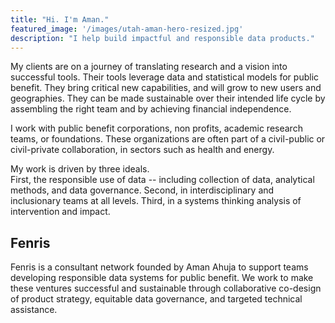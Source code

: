 ```yaml
---
title: "Hi. I'm Aman."
featured_image: '/images/utah-aman-hero-resized.jpg'
description: "I help build impactful and responsible data products."
---
```

My clients are on a journey of translating research and a vision into successful tools. Their tools leverage data and statistical models for public benefit. They bring critical new capabilities, and will grow to new users and geographies. They can be made sustainable over their intended life cycle by assembling the right team and by achieving financial independence.

I work with public benefit corporations, non profits, academic research teams, or foundations. These organizations are often part of a civil-public or civil-private collaboration, in sectors such as health and energy.  

My work is driven by three ideals.  
First, the responsible use of data -- including collection of data, analytical methods, and data governance. 
Second, in interdisciplinary and inclusionary teams at all levels. 
Third, in a systems thinking analysis of intervention and impact. 

## Fenris

Fenris is a consultant network founded by Aman Ahuja to support teams developing responsible data systems for public benefit. We work to make these ventures successful and sustainable through collaborative co-design of product strategy, equitable data governance, and targeted technical assistance.
